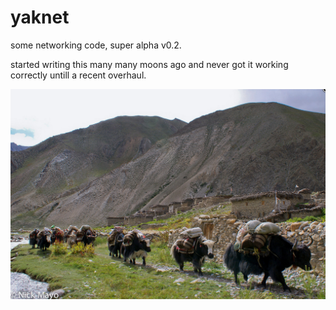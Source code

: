 yaknet
======

some networking code, super alpha v0.2.

started writing this many many moons ago and never got it working correctly untill a recent overhaul.


![pack yaks!](pakyaks.jpg)
